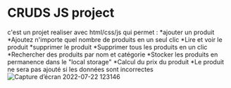 # CRUDS JS project
 c'est un projet realiser avec html/css/js qui permet :
*ajouter un produit
*Ajoutez n'importe quel nombre de produits en un seul clic
*Lire et voir le produit
*supprimer le produit
*Supprimer tous les produits en un clic
*Rechercher des produits par nom et catégorie
*Stocker les produits en permanence dans le "local storage"
*Calcul du prix du produit
*Le produit ne sera pas ajouté si les données sont incorrectes
![Capture d’écran 2022-07-22 123146](https://user-images.githubusercontent.com/96373497/180430790-085c6509-08ae-47ff-89f6-f366216ebe3a.png)

